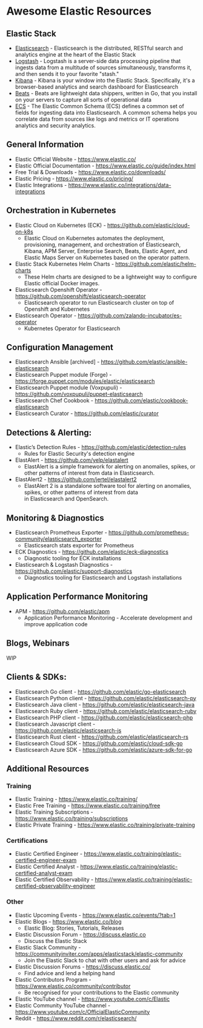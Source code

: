 # Awesome Elastic Resources

## Elastic Stack
* [Elasticsearch](https://github.com/elastic/elasticsearch) - Elasticsearch is the distributed, RESTful search and analytics engine at the heart of the Elastic Stack
* [Logstash](https://github.com/elastic/logstash) - Logstash is a server-side data processing pipeline that ingests data from a multitude of sources simultaneously, transforms it, and then sends it to your favorite "stash."
* [Kibana](https://github.com/elastic/kibana) - Kibana is your window into the Elastic Stack. Specifically, it's a browser-based analytics and search dashboard for Elasticsearch
* [Beats](https://github.com/elastic/beats) - Beats are lightweight data shippers, written in Go, that you install on your servers to capture all sorts of operational data
* [ECS](https://github.com/elastic/ecs) - The Elastic Common Schema (ECS) defines a common set of fields for ingesting data into Elasticsearch. A common schema helps you correlate data from sources like logs and metrics or IT operations analytics and security analytics.

## General Information
* Elastic Official Website - https://www.elastic.co/
* Elastic Official Documentation - https://www.elastic.co/guide/index.html
* Free Trial & Downloads - https://www.elastic.co/downloads/
* Elastic Pricing - https://www.elastic.co/pricing/
* Elastic Integrations - https://www.elastic.co/integrations/data-integrations

## Orchestration in Kubernetes
* Elastic Cloud on Kubernetes (ECK) - https://github.com/elastic/cloud-on-k8s
    - Elastic Cloud on Kubernetes automates the deployment, provisioning, management, and orchestration of Elasticsearch, Kibana, APM Server, Enterprise Search, Beats, Elastic Agent, and Elastic Maps Server on Kubernetes based on the operator pattern.
* Elastic Stack Kubernetes Helm Charts - https://github.com/elastic/helm-charts
    - These Helm charts are designed to be a lightweight way to configure Elastic official Docker images.
* Elasticsearch Openshift Operator - https://github.com/openshift/elasticsearch-operator
    - Elasticsearch operator to run Elasticsearch cluster on top of Openshift and Kubernetes
* Elasticsearch Operator - https://github.com/zalando-incubator/es-operator
    - Kubernetes Operator for Elasticsearch

## Configuration Management
* Elasticsearch Ansible [archived] - https://github.com/elastic/ansible-elasticsearch
* Elasticsearch Puppet module (Forge) - https://forge.puppet.com/modules/elastic/elasticsearch
* Elasticsearch Puppet module (Voxpupuli) - https://github.com/voxpupuli/puppet-elasticsearch
* Elasticsearch Chef Cookbook - https://github.com/elastic/cookbook-elasticsearch
* Elasticsearch Curator - https://github.com/elastic/curator

## Detections & Alerting:
* Elastic’s Detection Rules - https://github.com/elastic/detection-rules
    - Rules for Elastic Security's detection engine
* ElastAlert - https://github.com/yelp/elastalert
    - ElastAlert is a simple framework for alerting on anomalies, spikes, or other patterns of interest from data in Elasticsearch.
* ElastAlert2 - https://github.com/jertel/elastalert2
    - ElastAlert 2 is a standalone software tool for alerting on anomalies, spikes, or other patterns of interest from data in Elasticsearch and OpenSearch.
    
## Monitoring & Diagnostics
* Elasticsearch Prometheus Exporter - https://github.com/prometheus-community/elasticsearch_exporter
    - Elasticsearch stats exporter for Prometheus
* ECK Diagnostics - https://github.com/elastic/eck-diagnostics
    - Diagnostic tooling for ECK installations
* Elasticsearch & Logstash Diagnostics - https://github.com/elastic/support-diagnostics
    - Diagnostics tooling for Elasticsearch and Logstash installations
    
## Application Performance Monitoring
* APM - https://github.com/elastic/apm
    - Application Performance Monitoring -  Accelerate development and improve application code

## Blogs, Webinars
WIP

## Clients & SDKs:
* Elasticsearch Go client - https://github.com/elastic/go-elasticsearch
* Elasticsearch Python client - https://github.com/elastic/elasticsearch-py
* Elasticsearch Java client - https://github.com/elastic/elasticsearch-java
* Elasticsearch Ruby client - https://github.com/elastic/elasticsearch-ruby
* Elasticsearch PHP client - https://github.com/elastic/elasticsearch-php
* Elasticsearch Javascript client - https://github.com/elastic/elasticsearch-js
* Elasticsearch Rust client - https://github.com/elastic/elasticsearch-rs
* Elasticsearch Cloud SDK - https://github.com/elastic/cloud-sdk-go
* Elasticsearch Azure SDK - https://github.com/elastic/azure-sdk-for-go

## Additional Resources 
### Training
* Elastic Training - https://www.elastic.co/training/
* Elastic Free Training - https://www.elastic.co/training/free
* Elastic Training Subscriptions - https://www.elastic.co/training/subscriptions
* Elastic Private Training - https://www.elastic.co/training/private-training

### Certifications
* Elastic Certified Engineer - https://www.elastic.co/training/elastic-certified-engineer-exam
* Elastic Certified Analyst - https://www.elastic.co/training/elastic-certified-analyst-exam
* Elastic Certified Observability - https://www.elastic.co/training/elastic-certified-observability-engineer

### Other
* Elastic Upcoming Events - https://www.elastic.co/events/?tab=1
* Elastic Blogs - https://www.elastic.co/blog
    - Elastic Blog: Stories, Tutorials, Releases
* Elastic Discussion Forum - https://discuss.elastic.co
    - Discuss the Elastic Stack 
* Elastic Slack Community - https://communityinviter.com/apps/elasticstack/elastic-community
    - Join the Elastic Slack to chat with other users and ask for advice
* Elastic Discussion Forums - https://discuss.elastic.co/
    - Find advice and lend a helping hand
* Elastic Contributors Program - https://www.elastic.co/community/contributor
    - Be recognised for your contributions to the Elastic community
* Elastic YouTube channel - https://www.youtube.com/c/Elastic
* Elastic Community YouTube channel - https://www.youtube.com/c/OfficialElasticCommunity
* Reddit - https://www.reddit.com/r/elasticsearch/
